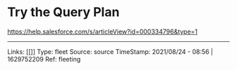 # Try the Query Plan

https://help.salesforce.com/s/articleView?id=000334796&type=1










---
Links: [[]]
Type: fleet
Source: source
TimeStamp: 2021/08/24 - 08:56 | 1629752209
Ref: fleeting